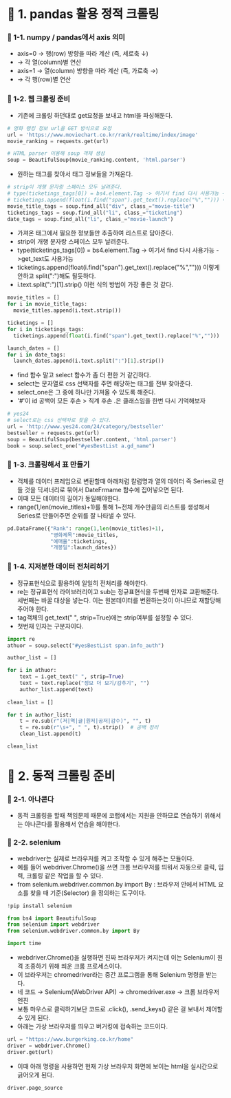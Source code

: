 # 📌 1. pandas 활용 정적 크롤링
### 📌 1-1. numpy / pandas에서 axis 의미
- axis=0 → 행(row) 방향을 따라 계산 (즉, 세로축 ↓)
- → 각 열(column)별 연산
- axis=1 → 열(column) 방향을 따라 계산 (즉, 가로축 →)
- → 각 행(row)별 연산

### 📌 1-2. 웹 크롤링 준비
- 기존에 크롤링 하던대로 get요청을 보내고 html을 파싱해둔다.
```py
# 영화 랭킹 정보 url을 GET 방식으로 요청
url = 'https://www.moviechart.co.kr/rank/realtime/index/image'
movie_ranking = requests.get(url)

# HTML parser 이용해 soup 객체 생성
soup = BeautifulSoup(movie_ranking.content, 'html.parser')
```
- 원하는 태그를 찾아서 태그 정보들을 가져온다.
```py
# strip이 개행 문자랑 스페이스 모두 날려준다.
# type(ticketings_tags[0]) = bs4.element.Tag -> 여기서 find 다시 사용가능 ->get_text도 사용가능
# ticketings.append(float(i.find("span").get_text().replace("%",""))) 이렇게 안하고 split(":")해도 될듯
movie_title_tags = soup.find_all("div", class_="movie-title")
ticketings_tags = soup.find_all("li", class_="ticketing")
date_tags = soup.find_all("li", class_="movie-launch")
```
- 가져온 태그에서 필요한 정보들만 추출하여 리스트로 담아준다.
- strip이 개행 문자랑 스페이스 모두 날려준다.
- type(ticketings_tags[0]) = bs4.element.Tag -> 여기서 find 다시 사용가능 ->get_text도 사용가능
- ticketings.append(float(i.find("span").get_text().replace("%",""))) 이렇게 안하고 split(":")해도 될듯하다.
- i.text.split(":")[1].strip() 이런 식의 방법이 가장 좋은 것 같다.
```py
movie_titles = []
for i in movie_title_tags:
  movie_titles.append(i.text.strip())

ticketings = []
for i in ticketings_tags:
  ticketings.append(float(i.find("span").get_text().replace("%","")))

launch_dates = []
for i in date_tags:
  launch_dates.append(i.text.split(":")[1].strip())
```
- find 함수 말고 select 함수가 좀 더 편한 거 같긴하다. 
- select는 문자열로 css 선택자를 주면 해당하는 태그를 전부 찾아준다.
- select_one은 그 중에 하나만 가져올 수 있도록 해준다.
- '#'이 id 공백이 모든 후손 > 직계 후손 .은 클래스임을 한번 다시 기억해보자
```py
# yes24
# select로는 css 선택자로 찾을 수 있다.
url = 'http://www.yes24.com/24/category/bestseller'
bestseller = requests.get(url)
soup = BeautifulSoup(bestseller.content, 'html.parser')
book = soup.select_one("#yesBestList a.gd_name")
```


### 📌 1-3. 크롤링해서 표 만들기
- 객체를 데이터 프레임으로 변환할때 아래처럼 칼럼명과 열의 데이터 즉 Series로 만들 것을 딕셔너리로 묶어서 DateFrmame 함수에 집어넣으면 된다.
- 이때 모든 데이터의 길이가 동일해야한다.
- range(1,len(movie_titles)+1)를 통해 1~전체 개수만큼의 리스트를 생성해서 Series로 만들어주면 순위를 잘 나타낼 수 있다.
```py
pd.DataFrame({"Rank": range(1,len(movie_titles)+1),
              "영화제목":movie_titles,
              "예매율":ticketings,
              "개봉일":launch_dates})
```

### 📌 1-4. 지저분한 데이터 전처리하기
- 정규표현식으로 활용하여 일일히 전처리를 해야한다.
- re는 정규표현식 라이브러리이고 sub는 정규표현식을 두번째 인자로 교환해준다. 세번째는 바꿀 대상을 넣는다. 이는 원본데이터를 변환하는것이 아니므로 재할당해주어야 한다.
- tag객체의 get_text(" ", strip=True)에는 strip여부를 설정할 수 있다.
- 첫번재 인자는 구분자이다.
```py
import re
athuor = soup.select("#yesBestList span.info_auth")

author_list = []

for i in athuor:
    text = i.get_text(" ", strip=True)         
    text = text.replace("정보 더 보기/감추기", "") 
    author_list.append(text)
  
clean_list = []

for t in author_list:
    t = re.sub(r"(저|역|글|원저|공저|감수)", "", t)
    t = re.sub(r"\s+", " ", t).strip()  # 공백 정리
    clean_list.append(t)

clean_list
```

# 📌 2. 동적 크롤링 준비
### 📌 2-1. 아나콘다
- 동적 크롤링을 할때 책임문제 때문에 코랩에서는 지원을 안하므로 연습하기 위해서는 아나콘다를 활용해서 연습을 해야한다.

### 📌 2-2. selenium
- webdriver는 실제로 브라우저를 켜고 조작할 수 있게 해주는 모듈이다.
- 예를 들어 webdriver.Chrome()을 쓰면 크롬 브라우저를 띄워서 자동으로 클릭, 입력, 크롤링 같은 작업을 할 수 있다.
- from selenium.webdriver.common.by import By : 브라우저 안에서 HTML 요소를 찾을 때 기준(Selector) 을 정의하는 도구이다.
```py
!pip install selenium

from bs4 import BeautifulSoup
from selenium import webdriver
from selenium.webdriver.common.by import By

import time
```
- webdriver.Chrome()을 실행하면 진짜 브라우저가 켜지는데 이는 Selenium이 원격 조종하기 위해 띄운 크롬 프로세스이다. 
- 이 브라우저는 chromedriver라는 중간 프로그램을 통해 Selenium 명령을 받는다.
- 네 코드 → Selenium(WebDriver API) → chromedriver.exe → 크롬 브라우저 엔진
- 보통 마우스로 클릭하기보단 코드로 .click(), .send_keys() 같은 걸 보내서 제어할 수 있게 된다.
- 아래는 가상 브라우저를 띄우고 버거킹에 접속하는 코드이다.
```py
url = "https://www.burgerking.co.kr/home"
driver = webdriver.Chrome()
driver.get(url)
```
- 이때 아래 명령을 사용하면 현재 가상 브라우저 화면에 보이는 html을 실시간으로 긁어오게 된다.
```py
driver.page_source
```